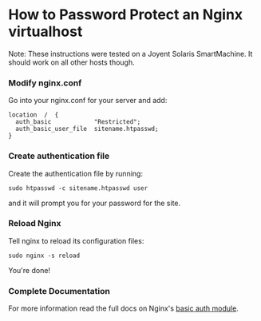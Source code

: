 
# How to Password Protect an Nginx virtualhost

Note: These instructions were tested on a Joyent Solaris SmartMachine. It should work on all other hosts though.

### Modify nginx.conf
Go into your nginx.conf for your server and add:

    location  /  {
      auth_basic            "Restricted";
      auth_basic_user_file  sitename.htpasswd;
    }

### Create authentication file
Create the authentication file by running:

    sudo htpasswd -c sitename.htpasswd user

and it will prompt you for your password for the site.

### Reload Nginx
Tell nginx to reload its configuration files:

    sudo nginx -s reload

You're done!

### Complete Documentation
For more information read the full docs on Nginx's [basic auth module](http://wiki.nginx.org/HttpAuthBasicModule).
